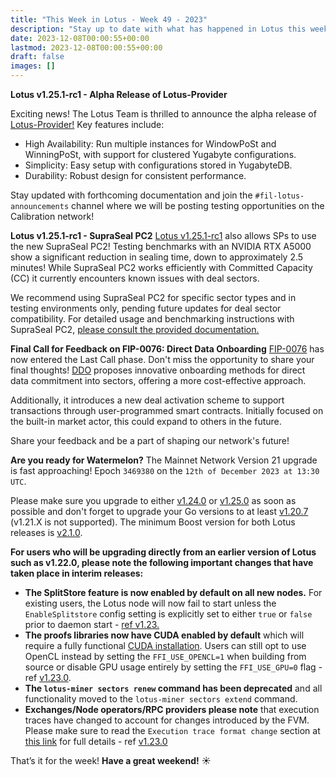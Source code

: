 ```yaml
---
title: "This Week in Lotus - Week 49 - 2023"
description: "Stay up to date with what has happened in Lotus this week"
date: 2023-12-08T00:00:55+00:00
lastmod: 2023-12-08T00:00:55+00:00
draft: false
images: []
---
```


**Lotus v1.25.1-rc1 - Alpha Release of Lotus-Provider**

Exciting news! The Lotus Team is thrilled to announce the alpha release of [Lotus-Provider!](https://github.com/filecoin-project/lotus/releases/tag/v1.25.1-rc1) Key features include:
- High Availability: Run multiple instances for WindowPoSt and WinningPoSt, with support for clustered Yugabyte configurations.
- Simplicity: Easy setup with configurations stored in YugabyteDB.
- Durability: Robust design for consistent performance.

Stay updated with forthcoming documentation and join the `#fil-lotus-announcements` channel where we will be posting testing opportunities on the Calibration network!

**Lotus v1.25.1-rc1 - SupraSeal PC2**
[Lotus v1.25.1-rc1](https://github.com/filecoin-project/lotus/releases/tag/v1.25.1-rc1) also allows SPs to use the new SupraSeal PC2! Testing benchmarks with an NVIDIA RTX A5000 show a significant reduction in sealing time, down to approximately 2.5 minutes! While SupraSeal PC2 works efficiently with Committed Capacity (CC) it currently encounters known issues with deal sectors.

We recommend using SupraSeal PC2 for specific sector types and in testing environments only, pending future updates for deal sector compatibility.
For detailed usage and benchmarking instructions with SupraSeal PC2, [please consult the provided documentation.](https://lotus.filecoin.io/tutorials/lotus-miner/supra-seal-pc2/)

**Final Call for Feedback on FIP-0076: Direct Data Onboarding**
[FIP-0076](https://github.com/filecoin-project/FIPs/blob/master/FIPS/fip-0076.md) has now entered the Last Call phase. Don't miss the opportunity to share your final thoughts!
[DDO](https://github.com/filecoin-project/FIPs/blob/master/FIPS/fip-0076.md) proposes innovative onboarding methods for direct data commitment into sectors, offering a more cost-effective approach.

Additionally, it introduces a new deal activation scheme to support transactions through user-programmed smart contracts. Initially focused on the built-in market actor, this could expand to others in the future.

Share your feedback and be a part of shaping our network's future!

**Are you ready for Watermelon?**
The Mainnet Network Version 21 upgrade is fast approaching! Epoch `3469380` on the `12th of December 2023 at 13:30 UTC`.

Please make sure you upgrade to either [v1.24.0](https://github.com/filecoin-project/lotus/releases/tag/v1.24.0) or [v1.25.0](https://github.com/filecoin-project/lotus/releases/tag/v1.25.0) as soon as possible and don't forget to upgrade your Go versions to at least [v1.20.7](https://go.dev/dl/) (v1.21.X is not supported). The minimum Boost version for both Lotus releases is [v2.1.0](https://github.com/filecoin-project/boost/releases/tag/v2.1.0).

**For users who will be upgrading directly from an earlier version of Lotus such as v1.22.0, please note the following important changes that have taken place in interim releases:**

- **The SplitStore feature is now enabled by default on all new nodes.** For existing users, the Lotus node will now fail to start unless the `EnableSplitstore` config setting is explicitly set to either `true` or `false` prior to daemon start - [ref v1.23.](https://github.com/filecoin-project/lotus/releases/tag/v1.23.0)
- **The proofs libraries now have CUDA enabled by default** which will require a fully functional [CUDA installation](https://lotus.filecoin.io/tutorials/lotus-miner/cuda/). Users can still opt to use OpenCL instead by setting the `FFI_USE_OPENCL=1` when building from source or disable GPU usage entirely by setting the `FFI_USE_GPU=0` flag - ref [v1.23.0](https://github.com/filecoin-project/lotus/releases/tag/v1.23.0).
- **The `lotus-miner sectors renew` command has been deprecated** and all functionality moved to the `lotus-miner sectors extend` command.
- **Exchanges/Node operators/RPC providers please note** that execution traces have changed to account for changes introduced by the FVM. Please make sure to read the `Execution trace format change` section at [this link](https://github.com/filecoin-project/lotus/releases/tag/v1.23.0) for full details - ref [v1.23.0](https://github.com/filecoin-project/lotus/releases/tag/v1.23.0)

That’s it for the week! **Have a great weekend!** :sunny: